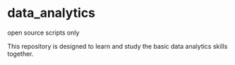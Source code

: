 # data_analytics
open source scripts only

This repository is designed to learn and study the basic data analytics skills together.
